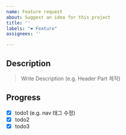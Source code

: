 ```yaml
---
name: Feature request
about: Suggest an idea for this project
title: ''
labels: "❤️ Feature"
assignees: ''

---
```


## Description
<!-- 이슈에 대한 설명을 적어주세요 -->
> Write Description (e.g. Header Part 제작)

## Progress
<!-- 해야할일에 대해 적어주세요 -->
- [x] todo1 (e.g. nav 태그 수정)
- [x] todo2 
- [x] todo3
